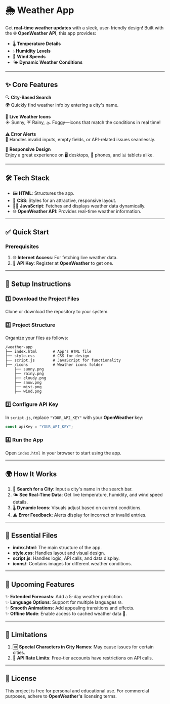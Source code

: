 # 🌦️ **Weather App**  

Get **real-time weather updates** with a sleek, user-friendly design! Built with the 🌐 **OpenWeather API**, this app provides:  
- 🌡️ **Temperature Details**  
- 💧 **Humidity Levels**  
- 💨 **Wind Speeds**  
- 🌤️ **Dynamic Weather Conditions**  

---

## ✨ **Core Features**  

🔍 **City-Based Search**  
🌍 Quickly find weather info by entering a city's name.  

🌈 **Live Weather Icons**  
☀️ Sunny, ☔ Rainy, 🌫️ Foggy—icons that match the conditions in real time!  

⚠️ **Error Alerts**  
🚨 Handles invalid inputs, empty fields, or API-related issues seamlessly.  

📱 **Responsive Design**  
Enjoy a great experience on 🖥️ desktops, 📱 phones, and 📊 tablets alike.  

---

## 🛠️ **Tech Stack**  

- 🖼️ **HTML**: Structures the app.  
- 🎨 **CSS**: Styles for an attractive, responsive layout.  
- 🧑‍💻 **JavaScript**: Fetches and displays weather data dynamically.  
- 🌐 **OpenWeather API**: Provides real-time weather information.  

---

## ✅ **Quick Start**  

### Prerequisites  
1. 🌐 **Internet Access**: For fetching live weather data.  
2. 🔑 **API Key**: Register at **OpenWeather** to get one.  

---

## 🚀 **Setup Instructions**  

### 1️⃣ **Download the Project Files**  
Clone or download the repository to your system.  

### 2️⃣ **Project Structure**  
Organize your files as follows:  
```plaintext  
/weather-app  
├── index.html       # App's HTML file  
├── style.css        # CSS for design  
├── script.js        # JavaScript for functionality  
├── /icons           # Weather icons folder  
    ├── sunny.png  
    ├── rainy.png  
    ├── cloudy.png  
    ├── snow.png  
    ├── mist.png  
    ├── wind.png  
```  

### 3️⃣ **Configure API Key**  
In `script.js`, replace `"YOUR_API_KEY"` with your **OpenWeather** key:  
```javascript  
const apiKey = "YOUR_API_KEY";  
```  

### 4️⃣ **Run the App**  
Open `index.html` in your browser to start using the app.  

---

## 🌍 **How It Works**  

1. 🔎 **Search for a City**: Input a city's name in the search bar.  
2. 🌤️ **See Real-Time Data**: Get live temperature, humidity, and wind speed details.  
3. 🌡️ **Dynamic Icons**: Visuals adjust based on current conditions.  
4. ⚠️ **Error Feedback**: Alerts display for incorrect or invalid entries.  

---

## 📂 **Essential Files**  

- **index.html**: The main structure of the app.  
- **style.css**: Handles layout and visual design.  
- **script.js**: Handles logic, API calls, and data display.  
- **icons/**: Contains images for different weather conditions.  

---

## 🚀 **Upcoming Features**  

✨ **Extended Forecasts**: Add a 5-day weather prediction.  
✨ **Language Options**: Support for multiple languages 🌐.  
✨ **Smooth Animations**: Add appealing transitions and effects.  
✨ **Offline Mode**: Enable access to cached weather data 📶.  

---

## 🐞 **Limitations**  

1. 🆔 **Special Characters in City Names**: May cause issues for certain cities.  
2. 🚦 **API Rate Limits**: Free-tier accounts have restrictions on API calls.  

---

## 📜 **License**  

This project is free for personal and educational use. For commercial purposes, adhere to **OpenWeather's** licensing terms.  
